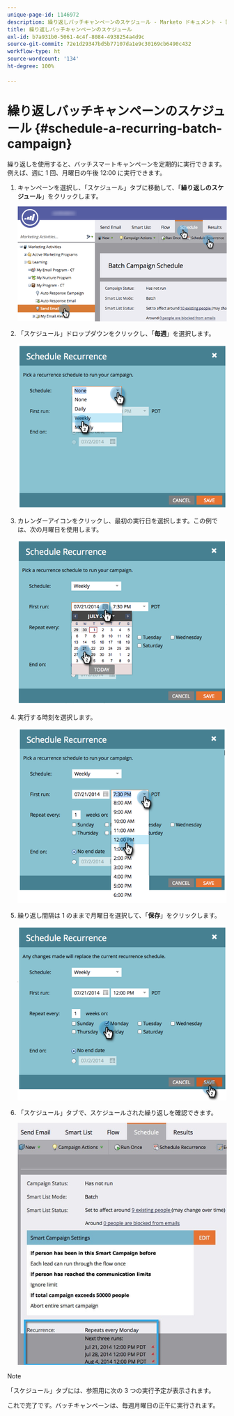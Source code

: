 ```yaml
---
unique-page-id: 1146972
description: 繰り返しバッチキャンペーンのスケジュール - Marketo ドキュメント - 製品ドキュメント
title: 繰り返しバッチキャンペーンのスケジュール
exl-id: b7a931b0-5061-4c4f-8084-4938254a4d9c
source-git-commit: 72e1d29347bd5b77107da1e9c30169cb6490c432
workflow-type: ht
source-wordcount: '134'
ht-degree: 100%

---
```


# 繰り返しバッチキャンペーンのスケジュール {#schedule-a-recurring-batch-campaign}

繰り返しを使用すると、バッチスマートキャンペーンを定期的に実行できます。例えば、週に 1 回、月曜日の午後 12:00 に実行できます。

1. キャンペーンを選択し、「スケジュール」タブに移動して、「**繰り返しのスケジュール**」をクリックします。

   ![](assets/recurrencehands-sendemail.png)

1. 「スケジュール」ドロップダウンをクリックし、「**毎週**」を選択します。

   ![](assets/image2014-9-22-11-3a41-3a42.png)

1. カレンダーアイコンをクリックし、最初の実行日を選択します。この例では、次の月曜日を使用します。

   ![](assets/image2014-9-22-11-3a41-3a46.png)

1. 実行する時刻を選択します。

   ![](assets/image2014-9-22-11-3a41-3a49.png)

1. 繰り返し間隔は 1 のままで月曜日を選択して、「**保存**」をクリックします。

   ![](assets/image2014-9-22-11-3a41-3a53.png)

1. 「スケジュール」タブで、スケジュールされた繰り返しを確認できます。

   ![](assets/recurrence.jpg)

>[!NOTE]
>
>「スケジュール」タブには、参照用に次の 3 つの実行予定が表示されます。

これで完了です。バッチキャンペーンは、毎週月曜日の正午に実行されます。
